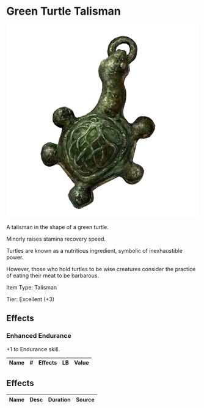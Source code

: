 # Green Turtle Talisman

![Copyrighted Image](GreenTurtleTalisman.png)



A talisman in the shape of a green turtle.

Minorly raises stamina recovery speed.

Turtles are known as a nutritious ingredient, symbolic of inexhaustible power.

However, those who hold turtles to be wise creatures consider the practice of eating their meat to be barbarous.



Item Type: Talisman

Tier: Excellent (+3)

## Effects

### Enhanced Endurance

+1 to Endurance skill.



| Name | # | Effects | LB | Value |
| :--: | :-: | :----: | :-: | :---: |

## Effects

| Name | Desc | Duration | Source |
| :--- | :----: | :------: | :-----------: |
